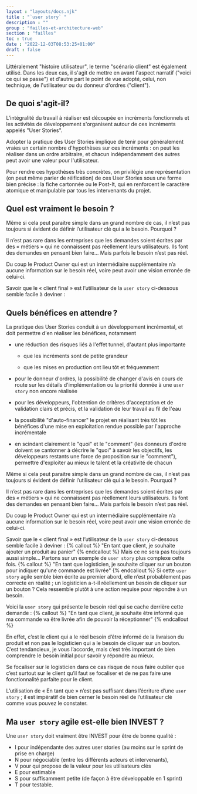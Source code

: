 ```yaml
---
layout : "layouts/docs.njk"
title : "`user story` "
description : ""
group : "failles-et-architecture-web"
section : "failles"
toc : true
date : "2022-12-03T08:53:25+01:00"
draft : false
---
```

Littéralement "histoire utilisateur", le terme "scénario client" est également utilisé. Dans les deux cas, il s'agit de mettre en avant l'aspect narratif ("voici ce qui se passe") et d'autre part le point de vue adopté, celui, non technique, de l'utilisateur ou du donneur d'ordres ("client").

## De quoi s'agit-il?
L'intégralité du travail à réaliser est découpée en incréments fonctionnels et les activités de développement s'organisent autour de ces incréments appelés "User Stories".

Adopter la pratique des User Stories implique de tenir pour généralement vraies un certain nombre d'hypothèses sur ces incréments : on peut les réaliser dans un ordre arbitraire, et chacun indépendamment des autres peut avoir une valeur pour l'utilisateur.

Pour rendre ces hypothèses très concrètes, on privilégie une représentation (on peut même parler de réification) de ces User Stories sous une forme bien précise : la fiche cartonnée ou le Post-It, qui en renforcent le caractère atomique et manipulable par tous les intervenants du projet.

## Quel est vraiment le besoin ?
Même si cela peut paraitre simple dans un grand nombre de cas, il n’est pas toujours si évident de définir l’utilisateur clé qui a le besoin. Pourquoi ?

Il n’est pas rare dans les entreprises que les demandes soient écrites par des « métiers » qui ne connaissent pas réellement leurs utilisateurs. Ils font des demandes en pensant bien faire… Mais parfois le besoin n’est pas réel.

Du coup le Product Owner qui est un intermédiaire supplémentaire n’a aucune information sur le besoin réel, voire peut avoir une vision erronée de celui-ci.

Savoir que le « client final » est l’utilisateur de la `user story` ci-dessous semble facile à deviner :


## Quels bénéfices en attendre ?
La pratique des User Stories conduit à un développement incrémental, et doit permettre d'en réaliser les bénéfices, notamment

- une réduction des risques liés à l'effet tunnel, d'autant plus importante

    - que les incréments sont de petite grandeur

    - que les mises en production ont lieu tôt et fréquemment

- pour le donneur d'ordres, la possibilité de changer d'avis en cours de route sur les détails d'implémentation ou la priorité donnée à une `user story` non encore réalisée

- pour les développeurs, l'obtention de critères d'acceptation et de validation clairs et précis, et la validation de leur travail au fil de l'eau

- la possibilité "d'auto-financer" le projet en réalisant très tôt les bénéfices d'une mise en exploitation rendue possible par l'approche incrémentale

- en scindant clairement le "quoi" et le "comment" (les donneurs d'ordre doivent se cantonner à décrire le "quoi" à savoir les objectifs, les développeurs restants une force de proposition sur le "comment"), permettre d'exploiter au mieux le talent et la créativité de chacun

Même si cela peut paraitre simple dans un grand nombre de cas, il n’est pas toujours si évident de définir l’utilisateur clé qui a le besoin. Pourquoi ?

Il n’est pas rare dans les entreprises que les demandes soient écrites par des « métiers » qui ne connaissent pas réellement leurs utilisateurs. Ils font des demandes en pensant bien faire… Mais parfois le besoin n’est pas réel.

Du coup le Product Owner qui est un intermédiaire supplémentaire n’a aucune information sur le besoin réel, voire peut avoir une vision erronée de celui-ci.

Savoir que le « client final » est l’utilisateur de la `user story` ci-dessous semble facile à deviner :
{% callout %}
"En tant que client, je souhaite ajouter un produit au panier"
{% endcallout %}
Mais ce ne sera pas toujours aussi simple… Partons sur un exemple de `user story` plus complexe cette fois.
{% callout %}
"En tant que logisticien, je souhaite cliquer sur un bouton pour indiquer qu'une commande est livrée"
{% endcallout %}
Si cette `user story` agile semble bien écrite au premier abord, elle n’est probablement pas correcte en réalité ; un logisticien a-t-il réellement un besoin de cliquer sur un bouton ? Cela ressemble plutôt à une action requise pour répondre à un besoin.

Voici la `user story` qui présente le besoin réel qui se cache derrière cette demande :
{% callout %}
"En tant que client, je souhaite être informé que ma commande va être livrée afin de pouvoir la réceptionner"
{% endcallout %}

En effet, c’est le client qui a le réel besoin d’être informé de la livraison du produit et non pas le logisticien qui a le besoin de cliquer sur un bouton. C’est tendancieux, je vous l’accorde, mais c’est très important de bien comprendre le besoin initial pour savoir y répondre au mieux.

Se focaliser sur le logisticien dans ce cas risque de nous faire oublier que c’est surtout sur le client qu’il faut se focaliser et de ne pas faire une fonctionnalité parfaite pour le client.

L’utilisation de « En tant que » n’est pas suffisant dans l’écriture d’une `user story` ; il est impératif de bien cerner le besoin réel de l’utilisateur clé comme vous pouvez le constater.

## Ma `user story` agile est-elle bien INVEST ?

Une `user story` doit vraiment être INVEST pour être de bonne qualité :

- I pour indépendante des autres user stories (au moins sur le sprint de prise en charge)
- N pour négociable (entre les différents acteurs et intervenants),
- V pour qui propose de la valeur pour les utilisateurs clés
- E pour estimable
- S pour suffisamment petite (de façon à être développable en 1 sprint)
- T pour testable.